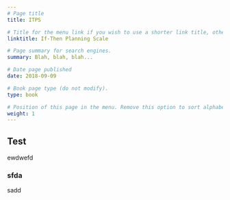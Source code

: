 ```yaml
---
# Page title
title: ITPS

# Title for the menu link if you wish to use a shorter link title, otherwise remove this option.
linktitle: If-Then Planning Scale

# Page summary for search engines.
summary: Blah, blah, blah...

# Date page published
date: 2018-09-09

# Book page type (do not modify).
type: book

# Position of this page in the menu. Remove this option to sort alphabetically.
weight: 1
---
```


## Test
ewdwefd

### sfda
sadd